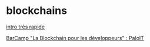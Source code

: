 # blockchains

[intro très rapide](https://www.youtube.com/watch?v=r43LhSUUGTQ)

[BarCamp "La Blockchain pour les développeurs" : PaloIT](https://www.youtube.com/watch?v=6hmQT8H-JJk)


